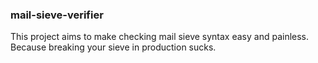 ### mail-sieve-verifier

This project aims to make checking mail sieve syntax easy and painless. Because breaking your sieve in production sucks.